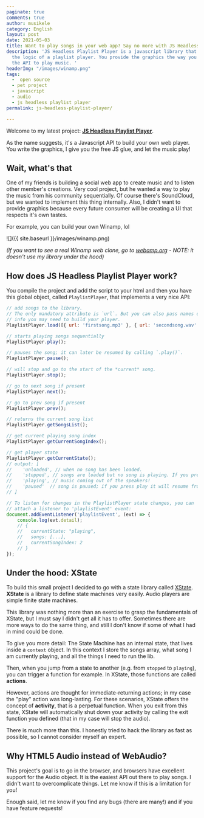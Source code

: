 ```yaml
---
paginate: true
comments: true
author: musikele
category: English
layout: post
date: 2021-05-03
title: Want to play songs in your web app? Say no more with JS Headless Playlist Player
description: 'JS Headless Playlist Player is a javascript library that implements
  the logic of a playlist player. You provide the graphics the way you want and call
  the API to play music. '
headerImg: "/images/winamp.png"
tags:
  -  open source
  - pet project
  - javascript
  - audio
  - js headless playlist player
permalink: js-headless-playlist-player/

---
```

Welcome to my latest project: [**JS Headless Playlist Player**](https://github.com/musikele/js-headless-playlist-player). 

As the name suggests, it's a Javascript API to build your own web player. You write the graphics, I give you the free JS glue, and let the music play! 

## Wait, what's that

One of my friends is building a social web app to create music and to listen other member's creations. Very cool project, but he wanted a way to play the music from his community sequentially. Of course there's SoundCloud, but we wanted to implement this thing internally. Also, I didn't want to provide graphics because every future consumer will be creating a UI that respects it's own tastes. 

For example, you can build your own Winamp, lol  

![]({{ site.baseurl }}/images/winamp.png)

_(If you want to see a real Winamp web clone, go to_ [_webamp.org_](https://webamp.org/) _- NOTE: it doesn't use my library under the hood)_

## How does JS Headless Playlist Player work? 

You compile the project and add the script to your html and then you have this global object, called `PlaylistPlayer`, that implements a very nice API: 

```javascript
// add songs to the library.
// The only mandatory attribute is `url`. But you can also pass names or other
// info you may need to build your player.
PlaylistPlayer.load([{ url: 'firstsong.mp3' }, { url: 'secondsong.wav' }]);

// starts playing songs sequentially
PlaylistPlayer.play();

// pauses the song; it can later be resumed by calling `.play()`.
PlaylistPlayer.pause();

// will stop and go to the start of the *current* song.
PlaylistPlayer.stop();

// go to next song if present
PlaylistPlayer.next();

// go to prev song if present
PlaylistPlayer.prev();

// returns the current song list
PlaylistPlayer.getSongsList();

// get current playing song index
PlaylistPlayer.getCurrentSongIndex();

// get player state
PlaylistPlayer.getCurrentState();
// output: [
//    'unloaded', // when no song has been loaded.
//    'stopped', // songs are loaded but no song is playing. If you press play song will start from start.
//    'playing', // music coming out of the speakers!
//    'paused'  // song is paused; if you press play it will resume from last paused location.
// ]

// To listen for changes in the PlaylistPlayer state changes, you can
// attach a listener to 'playlistEvent' event:
document.addEventListener('playlistEvent', (evt) => {
    console.log(evt.detail);
    // {
    //   currentState: "playing",
    //   songs: [...],
    //   currentSongIndex: 2
    // }
});
```

## Under the hood: XState 

To build this small project I decided to go with a state library called [XState](https://xstate.js.org/). **XState** is a library to define state machines very easily. Audio players are simple finite state machines. 

This library was nothing more than an exercise to grasp the fundamentals of XState, but I must say I didn't get all it has to offer. Sometimes there are more ways to do the same thing, and still I don't know if some of what I had in mind could be done. 

To give you more detail: The State Machine has an internal state, that lives inside a `context` object. In this context I store the songs array, what song I am currently playing, and all the things I need to run the lib. 

Then, when you jump from a state to another (e.g. from `stopped` to `playing`), you can trigger a function for example. In XState, those functions are called **actions**. 

However, actions are thought for immediate-returning actions; in my case the "play" action was long-lasting. For these scenarios, XState offers the concept of **activity**, that is a perpetual function. When you exit from this state, XState will automatically shut down your activity by calling the exit function you defined (that in my case will stop the audio). 

There is much more than this. I honestly tried to hack the library as fast as possible, so I cannot consider myself an expert. 

## Why HTML5 Audio instead of WebAudio?

This project's goal is to go in the browser, and browsers have excellent support for the Audio object. It is the easiest API out there to play songs. I didn't want to overcomplicate things. Let me know if this is a limitation for you!

Enough said, let me know if you find any bugs (there are many!) and if you have feature requests! 